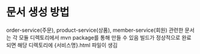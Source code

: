 # 문서 생성 방법

order-service(주문), product-service(상품), member-service(회원) 관련한 문서는 각 모듈 디렉토리에서 mvn package를 통해 만들 수 있음
빌드가 정상적으로 완료되면 해당 디렉토리에 {서비스명}.html 파일이 생김  
